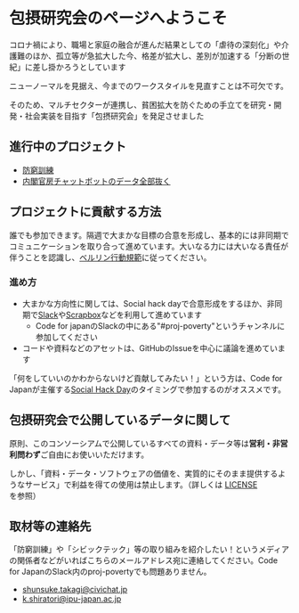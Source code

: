 # 包摂研究会のページへようこそ

コロナ禍により、職場と家庭の融合が進んだ結果としての「虐待の深刻化」や介護難のほか、孤立等が急拡大した今、格差が拡大し、差別が加速する「分断の世紀」に差し掛かろうとしています

ニューノーマルを見据え、今までのワークスタイルを見直すことは不可欠です。

そのため、マルチセクターが連携し、貧困拡大を防ぐための手立てを研究・開発・社会実装を目指す「包摂研究会」を発足させました



## 進行中のプロジェクト
- [防窮訓練](https://codeforjapan.github.io/projinclusive/boukyuukunnren)
- [内閣官房チャットボットのデータ全部抜く](https://codeforjapan.github.io/projinclusive/naikakukanbou)

## プロジェクトに貢献する方法
誰でも参加できます。隔週で大まかな目標の合意を形成し、基本的には非同期でコミュニケーションを取り合って進めています。大いなる力には大いなる責任が伴うことを認識し、[ベルリン行動規範](https://berlincodeofconduct.org/ja/)に従ってください。

### 進め方

- 大まかな方向性に関しては、Social hack dayで合意形成をするほか、非同期で[Slack](https://cfj.slack.com/join/shared_invite/zt-w2soa7jo-ZhVLNk5HjBMYm1GD72i36g#/shared-invite/email)や[Scrapbox](https://scrapbox.io/c4j/proj-poverty)などを利用して進めています
	- Code for japanのSlackの中にある"#proj-poverty"というチャンネルに参加してください
- コードや資料などのアセットは、GitHubのIssueを中心に議論を進めています


「何をしていいのかわからないけど貢献してみたい！」という方は、Code for Japanが主催する[Social Hack Day](https://hackday.code4japan.org/)のタイミングで参加するのがオススメです。

## 包摂研究会で公開しているデータに関して
原則、このコンソーシアムで公開しているすべての資料・データ等は**営利・非営利問わず**ご自由にお使いいただけます。

しかし、「資料・データ・ソフトウェアの価値を、実質的にそのまま提供するようなサービス」で利益を得ての使用は禁止します。（詳しくは [LICENSE](https://github.com/codeforjapan/projpoverty/blob/gh-pages/LICENCE) を参照）


## 取材等の連絡先
「防窮訓練」や「シビックテック」等の取り組みを紹介したい！というメディアの関係者などがいればこちらのメールアドレス宛に連絡してください。Code for JapanのSlack内のproj-povertyでも問題ありません。

- shunsuke.takagi@civichat.jp
- k.shiratori@ipu-japan.ac.jp
